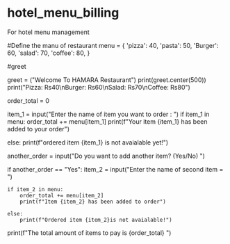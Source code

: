 # hotel_menu_billing
For hotel  menu management

#Define the manu of restaurant
menu = {
    'pizza': 40,
    'pasta': 50,
    'Burger': 60,
    'salad': 70,
    'coffee': 80,
}

#greet

greet = ("Welcome To HAMARA Restaurant")
print(greet.center(500))
print("Pizza: Rs40\nBurger: Rs60\nSalad: Rs70\nCoffee: Rs80")

order_total = 0

item_1 = input("Enter the name of item you want to order : ")
if item_1 in menu:
    order_total += menu[item_1]
    print(f"Your item {item_1} has been added to your order")

else:
    print(f"ordered item {item_1} is not avaialable yet!")

another_order = input("Do you want to add another item? (Yes/No) ")

if another_order == "Yes":
    item_2 = input("Enter the name of second item = ")

    if item_2 in menu:
        order_total += menu[item_2]
        print(f"Item {item_2} has been added to order")

    else:
        print(f"Ordered item {item_2}is not avaialable!")

print(f"The total amount of items to pay is {order_total} ")

